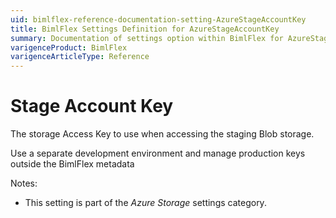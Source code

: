 ```yaml
---
uid: bimlflex-reference-documentation-setting-AzureStageAccountKey
title: BimlFlex Settings Definition for AzureStageAccountKey
summary: Documentation of settings option within BimlFlex for AzureStageAccountKey
varigenceProduct: BimlFlex
varigenceArticleType: Reference
---
```


# Stage Account Key

The storage Access Key to use when accessing the staging Blob storage.

Use a separate development environment and manage production keys outside the BimlFlex metadata

Notes:

* This setting is part of the *Azure Storage* settings category.

